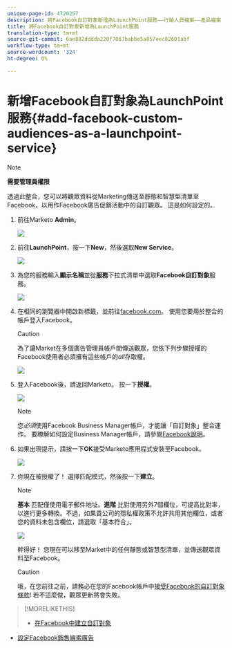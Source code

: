 ```yaml
---
unique-page-id: 4720257
description: 將Facebook自訂對象新增為LaunchPoint服務——行銷人員檔案——產品檔案
title: 將Facebook自訂對象新增為LaunchPoint服務
translation-type: tm+mt
source-git-commit: 6ae882dddda220f7067babbe5a057eec82601abf
workflow-type: tm+mt
source-wordcount: '324'
ht-degree: 0%

---
```



# 新增Facebook自訂對象為LaunchPoint服務{#add-facebook-custom-audiences-as-a-launchpoint-service}

>[!NOTE]
>
>**需要管理員權限**

透過此整合，您可以將觀眾資料從Marketing傳送至靜態和智慧型清單至Facebook，以用作Facebook廣告促銷活動中的自訂觀眾。 這是如何設定的。

1. 前往Marketo **Admin**。

   ![](assets/image2016-11-29-10-3a50-3a29.png)

1. 前往&#x200B;**LaunchPoint**，按一下&#x200B;**New**，然後選取&#x200B;**New Service**。

   ![](assets/image2016-11-29-10-3a51-3a11.png)

1. 為您的服務輸入&#x200B;**顯示名稱**&#x200B;並從&#x200B;**服務**&#x200B;下拉式清單中選取&#x200B;**Facebook自訂對象**&#x200B;服務。

   ![](assets/image2016-11-29-12-3a51-3a8.png)

1. 在相同的瀏覽器中開啟新標籤，並前往[facebook.com](https://www.facebook.com/)。 使用您要用於整合的帳戶登入Facebook。

   >[!CAUTION]
   >
   >為了讓Market在多個廣告管理員帳戶間傳送觀眾，您依下列步驟授權的Facebook使用者必須擁有這些帳戶的&#x200B;*all*&#x200B;存取權。

   ![](assets/image2016-11-29-10-3a52-3a29.png)

1. 登入Facebook後，請返回Marketo。 按一下&#x200B;**授權**。

   ![](assets/fb-custom-authorize-hand.png)

   >[!NOTE]
   >
   >您&#x200B;_必須_&#x200B;使用Facebook Business Manager帳戶，才能讓「自訂對象」整合運作。 要瞭解如何設定Business Manager帳戶，請參閱[Facebook說明](https://www.facebook.com/business/help/1710077379203657)。

1. 如果出現提示，請按一下&#x200B;**OK**&#x200B;接受Marketo應用程式安裝至Facebook。

   ![](assets/image2016-11-29-10-3a56-3a3.png)

1. 你現在被授權了！ 選擇匹配模式，然後按一下&#x200B;**建立**。

   >[!NOTE]
   >
   >**基本** 匹配僅使用電子郵件地址。**進階** 比對使用另外7個欄位，可提高比對率，以進行更多轉換。不過，如果貴公司的隱私權政策不允許共用其他欄位，或者您的資料未包含欄位，請選取「基本符合」。

   ![](assets/fb-custom-adv-matching-hands.png)

   幹得好！ 您現在可以移至Market中的任何靜態或智慧型清單，並傳送觀眾資料至Facebook。

   >[!CAUTION]
   >
   >哦，在您前往之前，請務必在您的Facebook帳戶中[接受Facebook的自訂對象條款](https://www.facebook.com/ads/manage/customaudiences/tos.php)! 若不這麼做，觀眾更新將會失敗。

>[!MORELIKETHIS]
>
>* [在Facebook中建立自訂對象](/help/marketo/product-docs/demand-generation/facebook/create-a-custom-audience-in-facebook.md)
   >
   >
* [設定Facebook銷售線索廣告](/help/marketo/product-docs/demand-generation/facebook/set-up-facebook-lead-ads.md)

